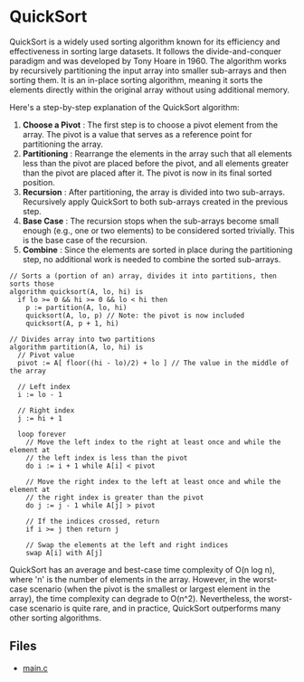 # QuickSort

QuickSort is a widely used sorting algorithm known for its efficiency and effectiveness in sorting large datasets. It follows the divide-and-conquer paradigm and was developed by Tony Hoare in 1960. The algorithm works by recursively partitioning the input array into smaller sub-arrays and then sorting them. It is an in-place sorting algorithm, meaning it sorts the elements directly within the original array without using additional memory.

Here's a step-by-step explanation of the QuickSort algorithm: 
1. **Choose a Pivot** : The first step is to choose a pivot element from the array. The pivot is a value that serves as a reference point for partitioning the array. 
2. **Partitioning** : Rearrange the elements in the array such that all elements less than the pivot are placed before the pivot, and all elements greater than the pivot are placed after it. The pivot is now in its final sorted position. 
3. **Recursion** : After partitioning, the array is divided into two sub-arrays. Recursively apply QuickSort to both sub-arrays created in the previous step. 
4. **Base Case** : The recursion stops when the sub-arrays become small enough (e.g., one or two elements) to be considered sorted trivially. This is the base case of the recursion. 
5. **Combine** : Since the elements are sorted in place during the partitioning step, no additional work is needed to combine the sorted sub-arrays.

```pseudocode
// Sorts a (portion of an) array, divides it into partitions, then sorts those
algorithm quicksort(A, lo, hi) is 
  if lo >= 0 && hi >= 0 && lo < hi then
    p := partition(A, lo, hi) 
    quicksort(A, lo, p) // Note: the pivot is now included
    quicksort(A, p + 1, hi) 

// Divides array into two partitions
algorithm partition(A, lo, hi) is 
  // Pivot value
  pivot := A[ floor((hi - lo)/2) + lo ] // The value in the middle of the array

  // Left index
  i := lo - 1 

  // Right index
  j := hi + 1

  loop forever 
    // Move the left index to the right at least once and while the element at
    // the left index is less than the pivot
    do i := i + 1 while A[i] < pivot
    
    // Move the right index to the left at least once and while the element at
    // the right index is greater than the pivot
    do j := j - 1 while A[j] > pivot

    // If the indices crossed, return
    if i >= j then return j
    
    // Swap the elements at the left and right indices
    swap A[i] with A[j]
```

QuickSort has an average and best-case time complexity of O(n log n), where 'n' is the number of elements in the array. However, in the worst-case scenario (when the pivot is the smallest or largest element in the array), the time complexity can degrade to O(n^2). Nevertheless, the worst-case scenario is quite rare, and in practice, QuickSort outperforms many other sorting algorithms.

## Files

- [main.c](./main.c)
